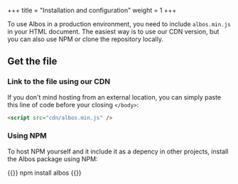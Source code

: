 +++
title = "Installation and configuration"
weight = 1
+++

To use Albos in a production environment, you need to include `albos.min.js` in your HTML document. The easiest way is to use our CDN version, but you can also use NPM or clone the repository locally.

## Get the file

### Link to the file using our CDN

If you don't mind hosting from an external location, you can simply paste this line of code before your closing `</body>`:

```html
<script src="cdn/albos.min.js" />
```

### Using NPM

To host NPM yourself and it include it as a depency in other projects, install the Albos package using NPM:

{{<cmd>}}
  npm install albos
{{</cmd>}}
